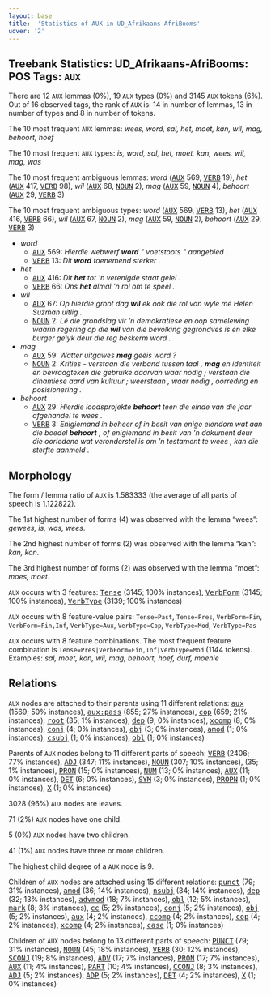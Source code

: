 ```yaml
---
layout: base
title:  'Statistics of AUX in UD_Afrikaans-AfriBooms'
udver: '2'
---
```


## Treebank Statistics: UD_Afrikaans-AfriBooms: POS Tags: `AUX`

There are 12 `AUX` lemmas (0%), 19 `AUX` types (0%) and 3145 `AUX` tokens (6%).
Out of 16 observed tags, the rank of `AUX` is: 14 in number of lemmas, 13 in number of types and 8 in number of tokens.

The 10 most frequent `AUX` lemmas: <em>wees, word, sal, het, moet, kan, wil, mag, behoort, hoef</em>

The 10 most frequent `AUX` types:  <em>is, word, sal, het, moet, kan, wees, wil, mag, was</em>

The 10 most frequent ambiguous lemmas: <em>word</em> (<tt><a href="af_afribooms-pos-AUX.html">AUX</a></tt> 569, <tt><a href="af_afribooms-pos-VERB.html">VERB</a></tt> 19), <em>het</em> (<tt><a href="af_afribooms-pos-AUX.html">AUX</a></tt> 417, <tt><a href="af_afribooms-pos-VERB.html">VERB</a></tt> 98), <em>wil</em> (<tt><a href="af_afribooms-pos-AUX.html">AUX</a></tt> 68, <tt><a href="af_afribooms-pos-NOUN.html">NOUN</a></tt> 2), <em>mag</em> (<tt><a href="af_afribooms-pos-AUX.html">AUX</a></tt> 59, <tt><a href="af_afribooms-pos-NOUN.html">NOUN</a></tt> 4), <em>behoort</em> (<tt><a href="af_afribooms-pos-AUX.html">AUX</a></tt> 29, <tt><a href="af_afribooms-pos-VERB.html">VERB</a></tt> 3)

The 10 most frequent ambiguous types:  <em>word</em> (<tt><a href="af_afribooms-pos-AUX.html">AUX</a></tt> 569, <tt><a href="af_afribooms-pos-VERB.html">VERB</a></tt> 13), <em>het</em> (<tt><a href="af_afribooms-pos-AUX.html">AUX</a></tt> 416, <tt><a href="af_afribooms-pos-VERB.html">VERB</a></tt> 66), <em>wil</em> (<tt><a href="af_afribooms-pos-AUX.html">AUX</a></tt> 67, <tt><a href="af_afribooms-pos-NOUN.html">NOUN</a></tt> 2), <em>mag</em> (<tt><a href="af_afribooms-pos-AUX.html">AUX</a></tt> 59, <tt><a href="af_afribooms-pos-NOUN.html">NOUN</a></tt> 2), <em>behoort</em> (<tt><a href="af_afribooms-pos-AUX.html">AUX</a></tt> 29, <tt><a href="af_afribooms-pos-VERB.html">VERB</a></tt> 3)


* <em>word</em>
  * <tt><a href="af_afribooms-pos-AUX.html">AUX</a></tt> 569: <em>Hierdie webwerf <b>word</b> " voetstoots " aangebied .</em>
  * <tt><a href="af_afribooms-pos-VERB.html">VERB</a></tt> 13: <em>Dit <b>word</b> toenemend sterker .</em>
* <em>het</em>
  * <tt><a href="af_afribooms-pos-AUX.html">AUX</a></tt> 416: <em>Dit <b>het</b> tot 'n verenigde staat gelei .</em>
  * <tt><a href="af_afribooms-pos-VERB.html">VERB</a></tt> 66: <em>Ons <b>het</b> almal 'n rol om te speel .</em>
* <em>wil</em>
  * <tt><a href="af_afribooms-pos-AUX.html">AUX</a></tt> 67: <em>Op hierdie groot dag <b>wil</b> ek ook die rol van wyle me Helen Suzman uitlig .</em>
  * <tt><a href="af_afribooms-pos-NOUN.html">NOUN</a></tt> 2: <em>Lê die grondslag vir 'n demokratiese en oop samelewing waarin regering op die <b>wil</b> van die bevolking gegrondves is en elke burger gelyk deur die reg beskerm word .</em>
* <em>mag</em>
  * <tt><a href="af_afribooms-pos-AUX.html">AUX</a></tt> 59: <em>Watter uitgawes <b>mag</b> geëis word ?</em>
  * <tt><a href="af_afribooms-pos-NOUN.html">NOUN</a></tt> 2: <em>Krities - verstaan die verband tussen taal , <b>mag</b> en identiteit en bevraagteken die gebruike daarvan waar nodig ; verstaan die dinamiese aard van kultuur ; weerstaan , waar nodig , oorreding en posisionering .</em>
* <em>behoort</em>
  * <tt><a href="af_afribooms-pos-AUX.html">AUX</a></tt> 29: <em>Hierdie loodsprojekte <b>behoort</b> teen die einde van die jaar afgehandel te wees .</em>
  * <tt><a href="af_afribooms-pos-VERB.html">VERB</a></tt> 3: <em>Enigiemand in beheer of in besit van enige eiendom wat aan die boedel <b>behoort</b> , of enigiemand in besit van 'n dokument deur die oorledene wat veronderstel is om 'n testament te wees , kan die sterfte aanmeld .</em>

## Morphology

The form / lemma ratio of `AUX` is 1.583333 (the average of all parts of speech is 1.122822).

The 1st highest number of forms (4) was observed with the lemma “wees”: <em>gewees, is, was, wees</em>.

The 2nd highest number of forms (2) was observed with the lemma “kan”: <em>kan, kon</em>.

The 3rd highest number of forms (2) was observed with the lemma “moet”: <em>moes, moet</em>.

`AUX` occurs with 3 features: <tt><a href="af_afribooms-feat-Tense.html">Tense</a></tt> (3145; 100% instances), <tt><a href="af_afribooms-feat-VerbForm.html">VerbForm</a></tt> (3145; 100% instances), <tt><a href="af_afribooms-feat-VerbType.html">VerbType</a></tt> (3139; 100% instances)

`AUX` occurs with 8 feature-value pairs: `Tense=Past`, `Tense=Pres`, `VerbForm=Fin`, `VerbForm=Fin,Inf`, `VerbType=Aux`, `VerbType=Cop`, `VerbType=Mod`, `VerbType=Pas`

`AUX` occurs with 8 feature combinations.
The most frequent feature combination is `Tense=Pres|VerbForm=Fin,Inf|VerbType=Mod` (1144 tokens).
Examples: <em>sal, moet, kan, wil, mag, behoort, hoef, durf, moenie</em>


## Relations

`AUX` nodes are attached to their parents using 11 different relations: <tt><a href="af_afribooms-dep-aux.html">aux</a></tt> (1569; 50% instances), <tt><a href="af_afribooms-dep-aux-pass.html">aux:pass</a></tt> (855; 27% instances), <tt><a href="af_afribooms-dep-cop.html">cop</a></tt> (659; 21% instances), <tt><a href="af_afribooms-dep-root.html">root</a></tt> (35; 1% instances), <tt><a href="af_afribooms-dep-dep.html">dep</a></tt> (9; 0% instances), <tt><a href="af_afribooms-dep-xcomp.html">xcomp</a></tt> (8; 0% instances), <tt><a href="af_afribooms-dep-conj.html">conj</a></tt> (4; 0% instances), <tt><a href="af_afribooms-dep-obj.html">obj</a></tt> (3; 0% instances), <tt><a href="af_afribooms-dep-amod.html">amod</a></tt> (1; 0% instances), <tt><a href="af_afribooms-dep-csubj.html">csubj</a></tt> (1; 0% instances), <tt><a href="af_afribooms-dep-obl.html">obl</a></tt> (1; 0% instances)

Parents of `AUX` nodes belong to 11 different parts of speech: <tt><a href="af_afribooms-pos-VERB.html">VERB</a></tt> (2406; 77% instances), <tt><a href="af_afribooms-pos-ADJ.html">ADJ</a></tt> (347; 11% instances), <tt><a href="af_afribooms-pos-NOUN.html">NOUN</a></tt> (307; 10% instances),  (35; 1% instances), <tt><a href="af_afribooms-pos-PRON.html">PRON</a></tt> (15; 0% instances), <tt><a href="af_afribooms-pos-NUM.html">NUM</a></tt> (13; 0% instances), <tt><a href="af_afribooms-pos-AUX.html">AUX</a></tt> (11; 0% instances), <tt><a href="af_afribooms-pos-DET.html">DET</a></tt> (6; 0% instances), <tt><a href="af_afribooms-pos-SYM.html">SYM</a></tt> (3; 0% instances), <tt><a href="af_afribooms-pos-PROPN.html">PROPN</a></tt> (1; 0% instances), <tt><a href="af_afribooms-pos-X.html">X</a></tt> (1; 0% instances)

3028 (96%) `AUX` nodes are leaves.

71 (2%) `AUX` nodes have one child.

5 (0%) `AUX` nodes have two children.

41 (1%) `AUX` nodes have three or more children.

The highest child degree of a `AUX` node is 9.

Children of `AUX` nodes are attached using 15 different relations: <tt><a href="af_afribooms-dep-punct.html">punct</a></tt> (79; 31% instances), <tt><a href="af_afribooms-dep-amod.html">amod</a></tt> (36; 14% instances), <tt><a href="af_afribooms-dep-nsubj.html">nsubj</a></tt> (34; 14% instances), <tt><a href="af_afribooms-dep-dep.html">dep</a></tt> (32; 13% instances), <tt><a href="af_afribooms-dep-advmod.html">advmod</a></tt> (18; 7% instances), <tt><a href="af_afribooms-dep-obl.html">obl</a></tt> (12; 5% instances), <tt><a href="af_afribooms-dep-mark.html">mark</a></tt> (8; 3% instances), <tt><a href="af_afribooms-dep-cc.html">cc</a></tt> (5; 2% instances), <tt><a href="af_afribooms-dep-conj.html">conj</a></tt> (5; 2% instances), <tt><a href="af_afribooms-dep-obj.html">obj</a></tt> (5; 2% instances), <tt><a href="af_afribooms-dep-aux.html">aux</a></tt> (4; 2% instances), <tt><a href="af_afribooms-dep-ccomp.html">ccomp</a></tt> (4; 2% instances), <tt><a href="af_afribooms-dep-cop.html">cop</a></tt> (4; 2% instances), <tt><a href="af_afribooms-dep-xcomp.html">xcomp</a></tt> (4; 2% instances), <tt><a href="af_afribooms-dep-case.html">case</a></tt> (1; 0% instances)

Children of `AUX` nodes belong to 13 different parts of speech: <tt><a href="af_afribooms-pos-PUNCT.html">PUNCT</a></tt> (79; 31% instances), <tt><a href="af_afribooms-pos-NOUN.html">NOUN</a></tt> (45; 18% instances), <tt><a href="af_afribooms-pos-VERB.html">VERB</a></tt> (30; 12% instances), <tt><a href="af_afribooms-pos-SCONJ.html">SCONJ</a></tt> (19; 8% instances), <tt><a href="af_afribooms-pos-ADV.html">ADV</a></tt> (17; 7% instances), <tt><a href="af_afribooms-pos-PRON.html">PRON</a></tt> (17; 7% instances), <tt><a href="af_afribooms-pos-AUX.html">AUX</a></tt> (11; 4% instances), <tt><a href="af_afribooms-pos-PART.html">PART</a></tt> (10; 4% instances), <tt><a href="af_afribooms-pos-CCONJ.html">CCONJ</a></tt> (8; 3% instances), <tt><a href="af_afribooms-pos-ADJ.html">ADJ</a></tt> (5; 2% instances), <tt><a href="af_afribooms-pos-ADP.html">ADP</a></tt> (5; 2% instances), <tt><a href="af_afribooms-pos-DET.html">DET</a></tt> (4; 2% instances), <tt><a href="af_afribooms-pos-X.html">X</a></tt> (1; 0% instances)

